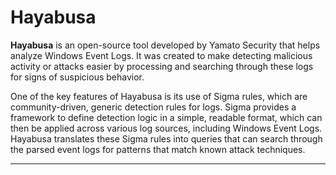 # Hayabusa

**Hayabusa** is an open-source tool developed by Yamato Security that helps analyze Windows Event Logs. It was created to make detecting malicious activity or attacks easier by processing and searching through these logs for signs of suspicious behavior.

One of the key features of Hayabusa is its use of Sigma rules, which are community-driven, generic detection rules for logs. Sigma provides a framework to define detection logic in a simple, readable format, which can then be applied across various log sources, including Windows Event Logs. Hayabusa translates these Sigma rules into queries that can search through the parsed event logs for patterns that match known attack techniques.


---
